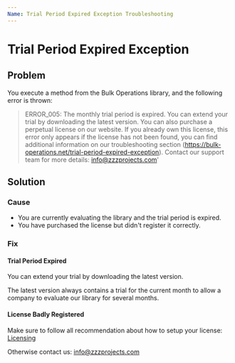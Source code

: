 ```yaml
---
Name: Trial Period Expired Exception Troubleshooting
---
```


# Trial Period Expired Exception

## Problem

You execute a method from the Bulk Operations library, and the following error is thrown:

> ERROR_005: The monthly trial period is expired. You can extend your trial by downloading the latest version. You can also purchase a perpetual license on our website. If you already own this license, this error only appears if the license has not been found, you can find additional information on our troubleshooting section (https://bulk-operations.net/trial-period-expired-exception). Contact our support team for more details: <a href="mailto:info@zzzprojects.com">info@zzzprojects.com</a>'

## Solution

### Cause

- You are currently evaluating the library and the trial period is expired.
- You have purchased the license but didn't register it correctly.

### Fix

#### Trial Period Expired

You can extend your trial by downloading the latest version.

The latest version always contains a trial for the current month to allow a company to evaluate our library for several months.

#### License Badly Registered

Make sure to follow all recommendation about how to setup your license: [Licensing](/licensing)

Otherwise contact us: <a href="mailto:info@zzzprojects.com">info@zzzprojects.com</a>
